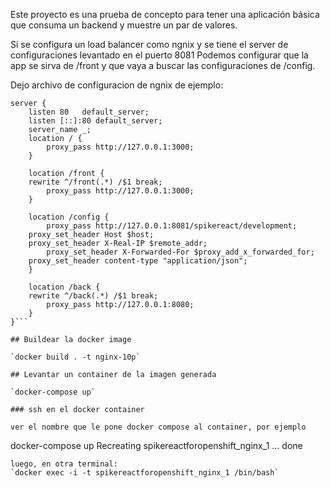 Este proyecto es una prueba de concepto para tener una aplicación básica que consuma un backend y muestre un par de valores.


Si se configura un load balancer como ngnix y se tiene el server de configuraciones levantado en el puerto 8081
Podemos configurar que la app se sirva de /front y que vaya a buscar las configuraciones de /config.


Dejo archivo de configuracion de ngnix de ejemplo:

```
server {
	listen 80	default_server;
	listen [::]:80 default_server;
	server_name _;
	location / {
		proxy_pass http://127.0.0.1:3000;
	}

    location /front {
	rewrite ^/front(.*) /$1 break;
        proxy_pass http://127.0.0.1:3000;
    }

    location /config {
        proxy_pass http://127.0.0.1:8081/spikereact/development;
	proxy_set_header Host $host;
	proxy_set_header X-Real-IP $remote_addr;
    	proxy_set_header X-Forwarded-For $proxy_add_x_forwarded_for;
	proxy_set_header content-type "application/json";
    }

    location /back {
	rewrite ^/back(.*) /$1 break;
        proxy_pass http://127.0.0.1:8080;
    }
}```

## Buildear la docker image

`docker build . -t nginx-10p`

## Levantar un container de la imagen generada

`docker-compose up`

### ssh en el docker container

ver el nombre que le pone docker compose al container, por ejemplo
```
docker-compose up
Recreating spikereactforopenshift_nginx_1 ... done
```
luego, en otra terminal:
`docker exec -i -t spikereactforopenshift_nginx_1 /bin/bash`
